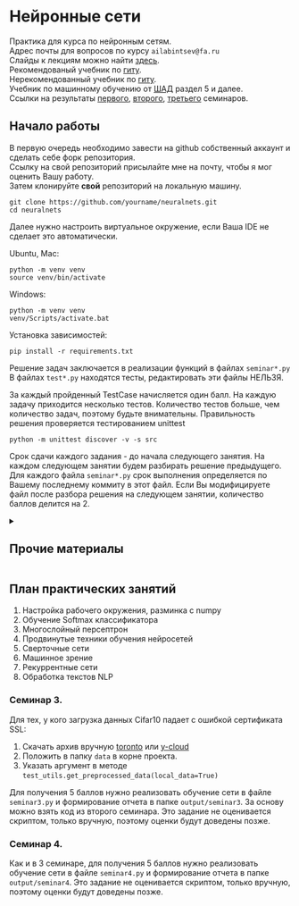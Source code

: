 # Нейронные сети
Практика для курса по нейронным сетям.   
Адрес почты для вопросов по курсу `ailabintsev@fa.ru`  
Слайды к лекциям можно найти [здесь](https://drive.google.com/drive/folders/114QaNFTlvY3oXLmzqiGzE48MfpozMTCh?usp=drive_link).  
Рекомендованый учебник по [гиту](https://git-scm.com/book/ru/v2).  
Нерекомендованный учебник по [гиту](https://dangitgit.com/ru).  
Учебник по машинному обучению от [ШАД](https://academy.yandex.ru/handbook/ml) раздел 5 и далее.  
Ссылки на результаты   [первого](grads/scores.csv), [второго](grads/scores_2.csv), [третьего](grads/scores_3.csv)  семинаров.  

## Начало работы
В первую очередь необходимо завести на github собственный аккаунт и сделать себе форк репозитория.  
Ссылку на свой репозиторий присылайте мне на почту, чтобы я мог оценить Вашу работу.  
Затем клонируйте **свой** репозиторий на локальную машину.  

```shell
git clone https://github.com/yourname/neuralnets.git
cd neuralnets
```

Далее нужно настроить виртуальное окружение, если Ваша IDE не сделает это автоматически.   

Ubuntu, Mac:
```shell
python -m venv venv
source venv/bin/activate
```

Windows:
```commandline
python -m venv venv
venv/Scripts/activate.bat
```

Установка зависимостей:
```shell
pip install -r requirements.txt
```

Решение задач заключается в реализации функций в файлах `seminar*.py`  
В файлах `test*.py` находятся тесты, редактировать эти файлы НЕЛЬЗЯ. 

За каждый пройденный TestCase начисляется один балл. 
На каждую задачу приходится несколько тестов. 
Количество тестов больше, чем количество задач, поэтому будьте внимательны. 
Правильность решения проверяется тестированием unittest

```shell
python -m unittest discover -v -s src
```

Срок сдачи каждого задания - до начала следующего занятия.
На каждом следующем занятии будем разбирать решение предыдущего. 
Для каждого файла `seminar*.py` срок выполнения определяется по Вашему последнему коммиту в этот файл. 
Если Вы модифицируете файл после разбора решения на следующем занятии, количество баллов делится на 2. 

<details>
  <summary><h2>Прочие материалы</h2></summary>
  <ul>
    <li>
      <b>
        <p>Статья на Хабре <a href='https://habr.com/ru/articles/458170/'>погружение в свёрточные нейронные сети.</a></p>
      </b>
    </li>
    <li>
      <b>
        <p><a href='https://www.youtube.com/playlist?list=PLfdVzZl6HHg9y9l6U5xUjqKS13rWoQPF4'>Плейлист</a> с разбором разных тем</p>
      </b>
    </li>
  </ul>
</details>

## План практических занятий

1. Настройка рабочего окружения, разминка с numpy
2. Обучение Softmax классификатора
3. Многослойный персептрон
4. Продвинутые техники обучения нейросетей
5. Сверточные сети
6. Машинное зрение
7. Рекуррентные сети
8. Обработка текстов NLP

### Семинар 3. 
Для тех, у кого загрузка данных Cifar10 падает с ошибкой сертификата SSL:  
1. Скачать архив вручную [toronto](https://www.cs.toronto.edu/~kriz/cifar-10-python.tar.gz) или [y-cloud](https://storage.yandexcloud.net/fa-bucket/cifar-10-python.tar.gz)  
2. Положить в папку `data` в корне проекта.
3. Указать аргумент в методе `test_utils.get_preprocessed_data(local_data=True)`

Для получения 5 баллов нужно реализовать обучение сети в файле `seminar3.py` и формирование отчета в папке  `output/seminar3`. 
За основу можно взять код из второго семинара. 
Это задание не оценивается скриптом, только вручную, поэтому оценки будут доведены позже.  

### Семинар 4. 
Как и в 3 семинаре, для получения 5 баллов нужно реализовать обучение сети в файле `seminar4.py` и формирование отчета в папке  `output/seminar4`. 
Это задание не оценивается скриптом, только вручную, поэтому оценки будут доведены позже.  
